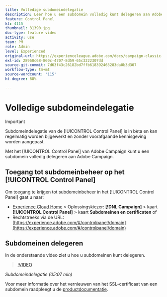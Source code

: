 ```yaml
---
title: Volledige subdomeindelegatie
description: Leer hoe u een subdomein volledig kunt delegeren aan Adobe Campaign.
feature: Control Panel
kt: 4115
thumbnail: 31390.jpg
doc-type: feature video
activity: use
team: PM
role: Admin
level: Experienced
original-url: https://experienceleague.adobe.com/docs/campaign-classic-learn/tutorials/administrating/control-panel-acc/subdomain-delegation.html
exl-id: 28960c68-860c-4707-8d59-65c3222307dd
source-git-commit: 7d63f43c26182bd7ffb618392463283da0b3d307
workflow-type: tm+mt
source-wordcount: '115'
ht-degree: 68%

---
```


# Volledige subdomeindelegatie

>[!IMPORTANT]
>
> Subdomeindelegatie van de [!UICONTROL Control Panel] is in bèta en kan regelmatig worden bijgewerkt en zonder voorafgaande kennisgeving worden aangepast.

Met het [!UICONTROL Control Panel] van Adobe Campaign kunt u een subdomein volledig delegeren aan Adobe Campaign.

## Toegang tot subdomeinbeheer op het [!UICONTROL Control Panel]

Om toegang te krijgen tot subdomeinbeheer in het [!UICONTROL Control Panel] gaat u naar:

* [Experience Cloud Home](https://experience.adobe.com/#/home) > Oplossingskiezer: **[!DNL Campaign]** > kaart **[!UICONTROL Control Panel]** > kaart **Subdomeinen en certificaten**
of
* Rechtstreeks via de URL: [https://experience.adobe.com/#/controlpanel/domain](https://experience.adobe.com/#/controlpanel/domain)

## Subdomeinen delegeren

In de onderstaande video ziet u hoe u subdomeinen kunt delegeren.

>[!VIDEO](https://video.tv.adobe.com/v/31390?quality=12)

*Subdomeindelegatie (05:07 min)*

Voor meer informatie over het vernieuwen van het SSL-certificaat van een subdomein raadpleegt u de [productdocumentatie](https://experienceleague.adobe.com/docs/control-panel/using/subdomains-and-certificates/renewing-subdomain-certificate.html).
